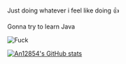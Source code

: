 Just doing whatever i feel like doing 👍

Gonna try to learn Java

![Fuck](https://img.shields.io/badge/fuck-000000?style=for-the-badge&logo=appveyor)

[![An12854's GitHub stats](https://github-readme-stats.vercel.app/api?username=an12854)](https://github.com/anuraghazra/github-readme-stats)

<!--
**An12854/An12854** is a ✨ _special_ ✨ repository because its `README.md` (this file) appears on your GitHub profile.

Here are some ideas to get you started:

- 🔭 I’m currently working on ...
- 🌱 I’m currently learning ...
- 👯 I’m looking to collaborate on ...
- 🤔 I’m looking for help with ...
- 💬 Ask me about ...
- 📫 How to reach me: ...
- 😄 Pronouns: ...
- ⚡ Fun fact: ...
-->
